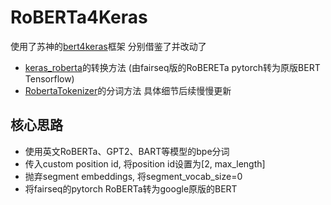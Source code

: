 # RoBERTa4Keras
使用了苏神的[bert4keras](https://github.com/bojone/bert4keras)框架
分别借鉴了并改动了
- [keras_roberta](https://github.com/midori1/keras_roberta)的转换方法 (由fairseq版的RoBERETa pytorch转为原版BERT Tensorflow)
- [RobertaTokenizer](https://github.com/clearwho/RobertaTokenizer)的分词方法
具体细节后续慢慢更新

## 核心思路
- 使用英文RoBERTa、GPT2、BART等模型的bpe分词
- 传入custom position id, 将position id设置为[2, max_length]
- 抛弃segment embeddings, 将segment_vocab_size=0
- 将fairseq的pytorch RoBERTa转为google原版的BERT
